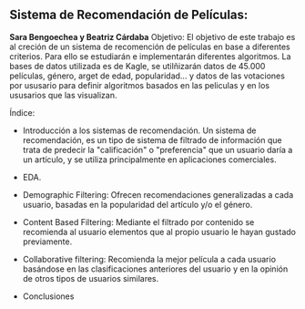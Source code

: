 ## Sistema de Recomendación de Películas:
__Sara Bengoechea y Beatriz Cárdaba__
Objetivo:
El objetivo de este trabajo es al creción de un sistema de recomención de películas en base a diferentes criterios. Para ello se estudiarán e implementarán diferentes algoritmos. La bases de datos utilizada es de Kagle, se utilñizarán datos de 45.000 películas, género, arget de edad, popularidad... y datos de las votaciones por ususario para definir algoritmos basados en las peliculas y en los ususarios que las visualizan.

Índice:

 - Introducción a los sistemas de recomendación.
 	Un sistema de recomendación, es un tipo de sistema de filtrado de información que trata de predecir la "calificación" o "preferencia" que un usuario daría a un artículo, y se utiliza principalmente en aplicaciones comerciales.
    
 - EDA.

 - Demographic Filtering:
 	Ofrecen recomendaciones generalizadas a cada usuario, basadas en la popularidad del artículo y/o el género.
 - Content Based Filtering:
	Mediante el filtrado por contenido se recomienda al usuario elementos que al propio usuario le hayan gustado previamente.
 - Collaborative filtering:
	 Recomienda la mejor película a cada usuario basándose en las clasificaciones anteriores del usuario y en la opinión de otros tipos de usuarios similares.
 - Conclusiones
